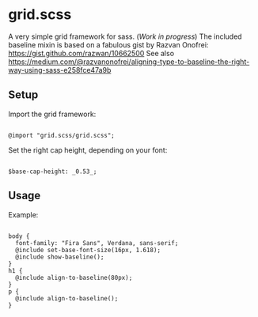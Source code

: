 grid.scss
=========

A very simple grid framework for sass. (_Work in progress_)
The included baseline mixin is based on a fabulous gist by Razvan Onofrei: https://gist.github.com/razwan/10662500 
See also https://medium.com/@razvanonofrei/aligning-type-to-baseline-the-right-way-using-sass-e258fce47a9b 

## Setup

Import the grid framework:

<code>
@import "grid.scss/grid.scss";
</code>

Set the right cap height, depending on your font:

<code>
$base-cap-height: _0.53_;
</code>

## Usage

Example:

<pre><code>
body {
  font-family: "Fira Sans", Verdana, sans-serif;
  @include set-base-font-size(16px, 1.618);
  @include show-baseline();
}
h1 {
  @include align-to-baseline(80px);
}
p {
  @include align-to-baseline();
}
</code></pre> 

